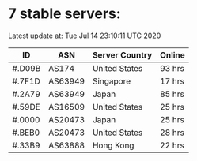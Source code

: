 # 7 stable servers:

Latest update at: Tue Jul 14 23:10:11 UTC 2020

| ID | ASN | Server Country | Online |
| -- | --- | -------------- | ------ |
| #.D09B | AS174 | United States | 93 hrs |
| #.7F1D | AS63949 | Singapore | 17 hrs |
| #.2A79 | AS63949 | Japan | 85 hrs |
| #.59DE | AS16509 | United States | 25 hrs |
| #.0000 | AS20473 | Japan | 25 hrs |
| #.BEB0 | AS20473 | United States | 28 hrs |
| #.33B9 | AS63888 | Hong Kong | 22 hrs |

